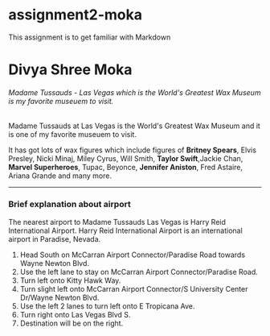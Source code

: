 # assignment2-moka
This assignment is to get familiar with Markdown

# Divya Shree Moka

###### Madame Tussauds - Las Vegas which is the World's Greatest Wax Museum is my favorite museuem to visit.

Madame Tussauds at Las Vegas is the World's Greatest Wax Museum and it is one of my favorite museuem to visit.

It has got lots of wax figures which include figures of **Britney Spears**, Elvis Presley, Nicki Minaj, Miley Cyrus, Will Smith, **Taylor Swift**,Jackie Chan, **Marvel Superheroes**, Tupac, Beyonce, __Jennifer Aniston__, Fred Astaire, Ariana Grande and many more.

---
### Brief explanation about airport

The nearest airport to Madame Tussauds Las Vegas is Harry Reid International Airport. Harry Reid International Airport is an international airport in Paradise, Nevada.
1. Head South on McCarran Airport Connector/Paradise Road towards Wayne Newton Blvd.
2. Use the left lane to stay on McCarran Airport Connector/Paradise Road.
3. Turn left onto Kitty Hawk Way.
4. Turn slight left onto McCarran Airport Connector/S University Center Dr/Wayne Newton Blvd.
5. Use the left 2 lanes to turn left onto E Tropicana Ave.
6. Turn right onto Las Vegas Blvd S.
7. Destination will be on the right.